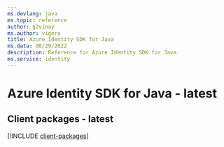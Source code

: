 ```yaml
---
ms.devlang: java
ms.topic: reference
author: g2vinay
ms.author: vigera
title: Azure Identity SDK for Java
ms.data: 08/29/2022
description: Reference for Azure Identity SDK for Java
ms.service: identity
---
```

# Azure Identity SDK for Java - latest

## Client packages - latest
[!INCLUDE [client-packages](identity-client-index.md)]